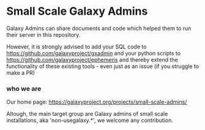 # Small Scale Galaxy Admins

Galaxy Admins can share documents and code which helped them to run their server in this repository.

However, it is strongly advised to add your SQL code to https://github.com/galaxyproject/gxadmin and your python scripts to https://github.com/galaxyproject/ephemeris and thereby extend the functionality of these existing tools - even just as an issue (if you struggle to make a PR)

### who we are

Our home page: https://galaxyproject.org/projects/small-scale-admins/

Altough, the main target group are Galaxy admins of small scale installations, aka 'non-usegalaxy.*', we welcome any contribution.
